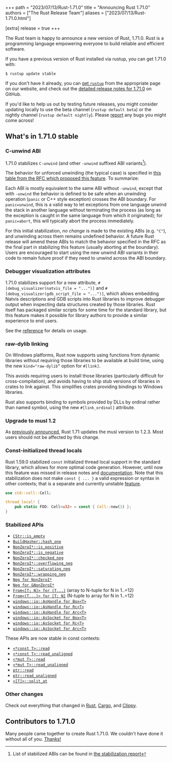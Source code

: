 +++
path = "2023/07/13/Rust-1.71.0"
title = "Announcing Rust 1.71.0"
authors = ["The Rust Release Team"]
aliases = ["2023/07/13/Rust-1.71.0.html"]

[extra]
release = true
+++

The Rust team is happy to announce a new version of Rust, 1.71.0. Rust is a programming language empowering everyone to build reliable and efficient software.

If you have a previous version of Rust installed via rustup, you can get 1.71.0 with:

```
$ rustup update stable
```

If you don't have it already, you can [get `rustup`](https://www.rust-lang.org/install.html) from the appropriate page on our website, and check out the [detailed release notes for 1.71.0](https://github.com/rust-lang/rust/releases/tag/1.71.0) on GitHub.

If you'd like to help us out by testing future releases, you might consider updating locally to use the beta channel (`rustup default beta`) or the nightly channel (`rustup default nightly`). Please [report](https://github.com/rust-lang/rust/issues/new/choose) any bugs you might come across!

## What's in 1.71.0 stable

### C-unwind ABI

1.71.0 stabilizes `C-unwind` (and other `-unwind` suffixed ABI variants[^1]).

The behavior for unforced unwinding (the typical case) is specified in [this
table from the RFC which proposed this feature][rfc-table]. To summarize:

Each ABI is mostly equivalent to the same ABI without `-unwind`, except that
with `-unwind` the behavior is defined to be safe when an unwinding operation
(`panic` or C++ style exception) crosses the ABI boundary. For `panic=unwind`,
this is a valid way to let exceptions from one language unwind the stack in
another language without terminating the process (as long as the exception is
caught in the same language from which it originated); for `panic=abort`, this
will typically abort the process immediately.

For this initial stabilization, *no change* is made to the existing ABIs (e.g.
`"C"`), and unwinding across them remains undefined behavior. A future Rust
release will amend these ABIs to match the behavior specified in the RFC as the
final part in stabilizing this feature (usually aborting at the boundary).
Users are encouraged to start using the new unwind ABI variants in their code
to remain future proof if they need to unwind across the ABI boundary.

### Debugger visualization attributes

1.71.0 stabilizes support for a new attribute, `#[debug_visualizer(natvis_file
= "...")]` and `#[debug_visualizer(gdb_script_file = "...")]`, which allows
embedding Natvis descriptions and GDB scripts into Rust libraries to
improve debugger output when inspecting data structures created by those
libraries. Rust itself has packaged similar scripts for some time for the
standard library, but this feature makes it possible for library authors to
provide a similar experience to end users.

See the [reference](https://doc.rust-lang.org/nightly/reference/attributes/debugger.html#the-debugger_visualizer-attribute)
for details on usage.

### raw-dylib linking

On Windows platforms, Rust now supports using functions from dynamic libraries without requiring those libraries to be available at build time, using the new `kind="raw-dylib”` option for `#[link]`.

This avoids requiring users to install those libraries (particularly difficult for cross-compilation), and avoids having to ship stub versions of libraries in crates to link against. This simplifies crates providing bindings to Windows libraries.

Rust also supports binding to symbols provided by DLLs by ordinal rather than named symbol, using the new `#[link_ordinal]` attribute.

### Upgrade to musl 1.2

As [previously announced](https://blog.rust-lang.org/2023/05/09/Updating-musl-targets.html),
Rust 1.71 updates the musl version to 1.2.3. Most users should not be affected by this change.

### Const-initialized thread locals

Rust 1.59.0 stabilized `const` initialized thread local support in the standard
library, which allows for more optimal code generation. However, until now this
feature was missed in release notes and
[documentation](https://doc.rust-lang.org/stable/std/macro.thread_local.html).
Note that this stabilization does not make `const { ... }` a valid expression
or syntax in other contexts; that is a separate and currently unstable
[feature](https://github.com/rust-lang/rust/issues/76001).

```rust
use std::cell::Cell;

thread_local! {
    pub static FOO: Cell<u32> = const { Cell::new(1) };
}
```

### Stabilized APIs

- [`CStr::is_empty`](https://doc.rust-lang.org/stable/std/ffi/struct.CStr.html#method.is_empty)
- [`BuildHasher::hash_one`](https://doc.rust-lang.org/stable/std/hash/trait.BuildHasher.html#method.hash_one)
- [`NonZeroI*::is_positive`](https://doc.rust-lang.org/stable/std/num/struct.NonZeroI32.html#method.is_positive)
- [`NonZeroI*::is_negative`](https://doc.rust-lang.org/stable/std/num/struct.NonZeroI32.html#method.is_negative)
- [`NonZeroI*::checked_neg`](https://doc.rust-lang.org/stable/std/num/struct.NonZeroI32.html#method.checked_neg)
- [`NonZeroI*::overflowing_neg`](https://doc.rust-lang.org/stable/std/num/struct.NonZeroI32.html#method.overflowing_neg)
- [`NonZeroI*::saturating_neg`](https://doc.rust-lang.org/stable/std/num/struct.NonZeroI32.html#method.saturating_neg)
- [`NonZeroI*::wrapping_neg`](https://doc.rust-lang.org/stable/std/num/struct.NonZeroI32.html#method.wrapping_neg)
- [`Neg for NonZeroI*`](https://doc.rust-lang.org/stable/std/num/struct.NonZeroI32.html#impl-Neg-for-NonZeroI32)
- [`Neg for &NonZeroI*`](https://doc.rust-lang.org/stable/std/num/struct.NonZeroI32.html#impl-Neg-for-%26NonZeroI32)
- [`From<[T; N]> for (T...)`](https://doc.rust-lang.org/stable/std/primitive.array.html#impl-From%3C%5BT;+1%5D%3E-for-(T,))
  (array to N-tuple for N in 1..=12)
- [`From<(T...)> for [T; N]`](https://doc.rust-lang.org/stable/std/primitive.array.html#impl-From%3C(T,)%3E-for-%5BT;+1%5D)
  (N-tuple to array for N in 1..=12)
- [`windows::io::AsHandle for Box<T>`](https://doc.rust-lang.org/stable/std/os/windows/io/trait.AsHandle.html#impl-AsHandle-for-Box%3CT%3E)
- [`windows::io::AsHandle for Rc<T>`](https://doc.rust-lang.org/stable/std/os/windows/io/trait.AsHandle.html#impl-AsHandle-for-Rc%3CT%3E)
- [`windows::io::AsHandle for Arc<T>`](https://doc.rust-lang.org/stable/std/os/windows/io/trait.AsHandle.html#impl-AsHandle-for-Arc%3CT%3E)
- [`windows::io::AsSocket for Box<T>`](https://doc.rust-lang.org/stable/std/os/windows/io/trait.AsSocket.html#impl-AsSocket-for-Box%3CT%3E)
- [`windows::io::AsSocket for Rc<T>`](https://doc.rust-lang.org/stable/std/os/windows/io/trait.AsSocket.html#impl-AsSocket-for-Rc%3CT%3E)
- [`windows::io::AsSocket for Arc<T>`](https://doc.rust-lang.org/stable/std/os/windows/io/trait.AsSocket.html#impl-AsSocket-for-Arc%3CT%3E)

These APIs are now stable in const contexts:

- [`<*const T>::read`](https://doc.rust-lang.org/stable/std/primitive.pointer.html#method.read)
- [`<*const T>::read_unaligned`](https://doc.rust-lang.org/stable/std/primitive.pointer.html#method.read_unaligned)
- [`<*mut T>::read`](https://doc.rust-lang.org/stable/std/primitive.pointer.html#method.read-1)
- [`<*mut T>::read_unaligned`](https://doc.rust-lang.org/stable/std/primitive.pointer.html#method.read_unaligned-1)
- [`ptr::read`](https://doc.rust-lang.org/stable/std/ptr/fn.read.html)
- [`ptr::read_unaligned`](https://doc.rust-lang.org/stable/std/ptr/fn.read_unaligned.html)
- [`<[T]>::split_at`](https://doc.rust-lang.org/stable/std/primitive.slice.html#method.split_at)

### Other changes

Check out everything that changed in [Rust](https://github.com/rust-lang/rust/releases/tag/1.71.0), [Cargo](https://doc.rust-lang.org/nightly/cargo/CHANGELOG.html#cargo-171-2023-07-13), and [Clippy](https://github.com/rust-lang/rust-clippy/blob/master/CHANGELOG.md#rust-171).

## Contributors to 1.71.0

Many people came together to create Rust 1.71.0. We couldn't have done it without all of you. [Thanks!](https://thanks.rust-lang.org/rust/1.71.0/)

[^1]: List of stabilized ABIs can be found in [the stabilization report](https://github.com/rust-lang/rust/issues/74990#issuecomment-1363473645) 

[rfc-table]: https://github.com/rust-lang/rfcs/blob/master/text/2945-c-unwind-abi.md#abi-boundaries-and-unforced-unwinding
